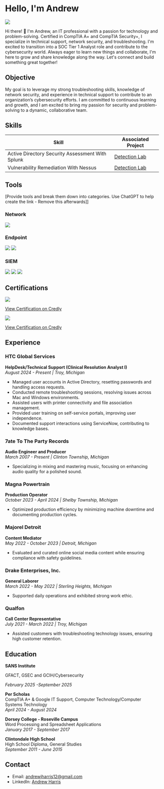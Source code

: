 # Hello, I'm Andrew
<a href="https://linkedin.com/in/andrewjharris8/"><img src="https://img.shields.io/badge/-LinkedIn-0072b1?&style=for-the-badge&logo=linkedin&logoColor=white" /></a>



Hi there! 👋 I'm Andrew, an IT professional with a passion for technology and problem-solving. Certified in CompTIA A+ and CompTIA Security+, I specialize in technical support, network security, and troubleshooting. I'm excited to transition into a SOC Tier 1 Analyst role and contribute to the cybersecurity world. Always eager to learn new things and collaborate, I'm here to grow and share knowledge along the way. Let's connect and build something great together!

## Objective


My goal is to leverage my strong troubleshooting skills, knowledge of network security, and experience in technical support to contribute to an organization’s cybersecurity efforts. I am committed to continuous learning and growth, and I am excited to bring my passion for security and problem-solving to a dynamic, collaborative team.

## Skills


| Skill                                         | Associated Project         |
|-----------------------------------------------|----------------------------|
| Active Directory Security Assessment With Splunk          | <a href="https://google.com">Detection Lab</a>|
| Vulnerability Remediation With Nessus | <a href="https://google.com">Detection Lab</a>|


## Tools
[Provide tools and break them down into categories. Use ChatGPT to help create the link - Remove this afterwards]]

### Network
<div>
    <img src="https://img.shields.io/badge/-Wireshark-1679A7?&style=for-the-badge&logo=Wireshark&logoColor=white" />
  
</div>

### Endpoint
<div>
    <img src="https://img.shields.io/badge/-Microsoft_Defender_for_Endpoint-00A4EF?&style=for-the-badge&logo=Microsoft&logoColor=white" />
    <img src="https://img.shields.io/badge/-Velociraptor-4B275F?&style=for-the-badge&logo=Velociraptor&logoColor=white" />
</div>

### SIEM
<div>
    <img src="https://img.shields.io/badge/-Microsoft_Sentinel-0078D4?&style=for-the-badge&logo=Microsoft&logoColor=white" />
    <img src="https://img.shields.io/badge/-Splunk-000000?&style=for-the-badge&logo=Splunk&logoColor=white" />
    <img src="https://img.shields.io/badge/-Elastic-005571?&style=for-the-badge&logo=Elastic&logoColor=white" />
</div>

## Certifications

<div>
<img src="https://img.shields.io/badge/-Security%2B-FF0000?&style=for-the-badge&logo=CompTIA&logoColor=white" />

    
  [View Certification on Credly](https://www.credly.com/badges/cef8f254-88b9-4935-b002-bdc78cfeb43e/public_url)  
    
<img src="https://img.shields.io/badge/-A%2B-4D4D4D?&style=for-the-badge&logo=CompTIA&logoColor=white" />


[View Certification on Credly](https://www.credly.com/badges/d6f76893-f25e-46e5-b380-3d285ee6d73b)





## Experience  

### HTC Global Services  
**HelpDesk/Technical Support (Clinical Resolution Analyst I)**  
*August 2024 - Present | Troy, Michigan*  
- Managed user accounts in Active Directory, resetting passwords and handling access requests.  
- Conducted remote troubleshooting sessions, resolving issues across Mac and Windows environments.  
- Assisted users with printer connectivity and file association management.  
- Provided user training on self-service portals, improving user independence.  
- Documented support interactions using ServiceNow, contributing to knowledge bases.

### 7ate To The Party Records  
**Audio Engineer and Producer**  
*March 2007 - Present | Clinton Township, Michigan*  
- Specializing in mixing and mastering music, focusing on enhancing audio quality for a polished sound.

### Magna Powertrain  
**Production Operator**  
*October 2023 - April 2024 | Shelby Township, Michigan*  
- Optimized production efficiency by minimizing machine downtime and documenting production cycles.

### Majorel Detroit  
**Content Mediator**  
*May 2022 - October 2023 | Detroit, Michigan*  
- Evaluated and curated online social media content while ensuring compliance with safety guidelines.

### Drake Enterprises, Inc.  
**General Laborer**  
*March 2022 - May 2022 | Sterling Heights, Michigan*  
- Supported daily operations and exhibited strong work ethic.

### Qualfon  
**Call Center Representative**  
*July 2021 - March 2022 | Troy, Michigan*  
- Assisted customers with troubleshooting technology issues, ensuring high customer retention.

## Education 

**SANS Institute**

GFACT, GSEC and GCIH/Cybersecurity

*February 2025 -September 2025*

**Per Scholas**  
CompTIA A+ & Google IT Support, Computer Technology/Computer Systems Technology  
*April 2024 - August 2024*

**Dorsey College - Roseville Campus**  
Word Processing and Spreadsheet Applications  
*January 2017 - September 2017*

**Clintondale High School**  
High School Diploma, General Studies  
*September 2011 - June 2015*

## Contact
- Email: andrewjharris12@gmail.com
- LinkedIn: [Andrew Harris](https://www.linkedin.com/in/andrewjharris8)
